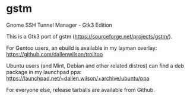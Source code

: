 # gstm
Gnome SSH Tunnel Manager - Gtk3 Edition

This is a Gtk3 port of gstm (https://sourceforge.net/projects/gstm/).


For Gentoo users, an ebuild is available in my layman overlay: https://github.com/dallenwilson/trolltoo

Ubuntu users (and Mint, Debian and other related distros) can find a deb package in my launchpad ppa: https://launchpad.net/~dallen.wilson/+archive/ubuntu/ppa

For everyone else, release tarballs are available from Github.
